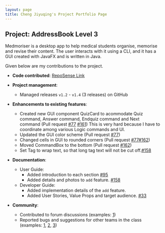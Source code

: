 ```yaml
---
layout: page
title: Cheng Jiyuqing's Project Portfolio Page
---
```


## Project: AddressBook Level 3

Medmoriser is a desktop app to help medical students organise, memorise and revise their content. The user interacts with it using a CLI, and it has a GUI created with JavaFX and is written in Java.

Given below are my contributions to the project.

* **Code contributed**: [RepoSense Link](https://nus-cs2103-ay2021s1.github.io/tp-dashboard/#breakdown=true&search=chengjiyuqing)

* **Project management**:
  * Managed releases `v1.2` - `v1.4` (3 releases) on GitHub

* **Enhancements to existing features**:
  * Created new GUI component QuizCard to acommodate Quiz command, Answer command, Endquiz command and Next command
    (Pull request [\#77](https://github.com/AY2021S1-CS2103T-W15-1/tp/pull/77) [\#161](https://github.com/AY2021S1-CS2103T-W15-1/tp/pull/161))
    This is very hard because I have to coordinate among various Logic commands and UI.
  * Updated the GUI color scheme (Pull request [\#77](https://github.com/AY2021S1-CS2103T-W15-1/tp/pull/77))
  * Changed cells in GUI to rounded corners (Pull request [\#77](https://github.com/AY2021S1-CS2103T-W15-1/tp/pull/77)[\#162](https://github.com/AY2021S1-CS2103T-W15-1/tp/pull/162))
  * Moved CommandBox to the bottom (Pull request [\#162](https://github.com/AY2021S1-CS2103T-W15-1/tp/pull/162))
  * Set Tag to wrap text, so that long tag text will not be cut off.[\#158](https://github.com/AY2021S1-CS2103T-W15-1/tp/pull/158)
  
* **Documentation**:
  * User Guide:
    * Added introduction to each section [\#95](https://github.com/AY2021S1-CS2103T-W15-1/tp/pull/95)
    * Added details and photos to `add` feature. [\#158](https://github.com/AY2021S1-CS2103T-W15-1/tp/pull/158)
  * Developer Guide:
    * Added implementation details of the `add` feature. []()
    * Added User Stories, Value Props and target audience. [\#33](https://github.com/AY2021S1-CS2103T-W15-1/tp/pull/33)

* **Community**:
  * Contributed to forum discussions (examples: [1](https://github.com/nus-cs2103-AY2021S1/forum/issues/36))
  * Reported bugs and suggestions for other teams in the class (examples: [1](https://github.com/AY2021S1-CS2103T-W12-2/tp/issues/158), [2](https://github.com/AY2021S1-CS2103T-W12-2/tp/issues/157), [3](https://github.com/AY2021S1-CS2103T-W12-2/tp/issues/155))
